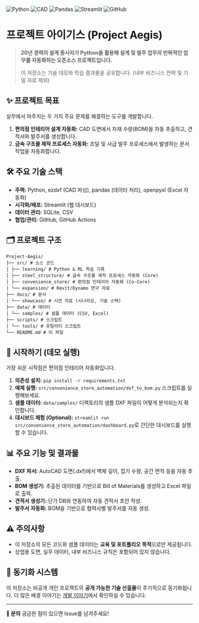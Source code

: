 ![Python](https://img.shields.io/badge/Python-3776AB?style=for-the-badge&logo=python&logoColor=white)
![CAD](https://img.shields.io/badge/AutoCAD-000000?style=for-the-badge&logo=autodesk&logoColor=white)
![Pandas](https://img.shields.io/badge/Pandas-150458?style=for-the-badge&logo=pandas&logoColor=white)
![Streamlit](https://img.shields.io/badge/Streamlit-FF4B4B?style=for-the-badge&logo=streamlit&logoColor=white)
![GitHub](https://img.shields.io/badge/GitHub-181717?style=for-the-badge&logo=github&logoColor=white)

# 프로젝트 아이기스 (Project Aegis)

> **20년 경력의 설계 종사자가 Python을 활용해 설계 및 발주 업무의 반복적인 업무를 자동화하는 오픈소스 프로젝트입니다.**
>
> 이 저장소는 기술 데모와 학습 결과물을 공유합니다. (내부 비즈니스 전략 및 기밀 자료 제외)

## ✨ 프로젝트 목표

실무에서 마주치는 두 가지 주요 문제를 해결하는 도구를 개발합니다.

1.  **편의점 인테리어 설계 자동화:** CAD 도면에서 자재 수량(BOM)을 자동 추출하고, 견적서와 발주서를 생성합니다.
2.  **금속 구조물 제작 프로세스 자동화:** 조달 및 사급 발주 프로세스에서 발생하는 문서 작업을 자동화합니다.

## 🛠️ 주요 기술 스택

*   **주력:** Python, ezdxf (CAD 파싱), pandas (데이터 처리), openpyxl (Excel 자동화)
*   **시각화/배포:** Streamlit (웹 대시보드)
*   **데이터 관리:** SQLite, CSV
*   **협업/관리:** GitHub, GitHub Actions

## 🗂 프로젝트 구조
```
Project-Aegis/
├── src/ # 소스 코드
│ ├── learning/ # Python & ML 학습 기록
│ ├── steel_structure/ # 금속 구조물 제작 프로세스 자동화 (Core)
│ ├── convenience_store/ # 편의점 인테리어 자동화 (Co-Core)
│ └── expansion/ # Revit/Dynamo 연구 자료
├── docs/ # 문서
│ └── showcase/ # 시연 자료 (시나리오, 기술 스택)
├── data/ # 데이터
│ └── samples/ # 샘플 데이터 (CSV, Excel)
├── scripts/ # 스크립트
│ └── tools/ # 유틸리티 스크립트
└── README.md # 이 파일
```

## 🚀 시작하기 (데모 실행)

가장 쉬운 시작점은 편의점 인테리어 자동화입니다.

1.  **의존성 설치:** `pip install -r requirements.txt`
2.  **예제 실행:** `src/convenience_store_automation/dxf_to_bom.py` 스크립트를 실행해보세요.
3.  **샘플 데이터:** `data/samples/` 디렉토리의 샘플 DXF 파일이 어떻게 분석되는지 확인합니다.
4.  **대시보드 체험 (Optional):** `streamlit run src/convenience_store_automation/dashboard.py`로 간단한 대시보드를 실행할 수 있습니다.

## 📊 주요 기능 및 결과물

*   **DXF 파서:** AutoCAD 도면(.dxf)에서 벽체 길이, 집기 수량, 공간 면적 등을 자동 추출.
*   **BOM 생성기:** 추출된 데이터를 기반으로 Bill of Materials를 생성하고 Excel 파일로 출력.
*   **견적서 생성기:** 단가 DB와 연동하여 자동 견적서 초안 작성.
*   **발주서 자동화:** BOM을 기반으로 협력사별 발주서를 자동 생성.

## ⚠️ 주의사항

- 이 저장소의 모든 코드와 샘플 데이터는 **교육 및 포트폴리오 목적**으로만 제공됩니다.
- 상업용 도면, 실무 데이터, 내부 비즈니스 규칙은 포함되어 있지 않습니다.

## 🔄 동기화 시스템

이 저장소는 비공개 개인 프로젝트의 **공개 가능한 기술 산출물**이 주기적으로 동기화됩니다. 더 많은 배경 이야기는 [개발 이야기](https://url-to-your-blog.com)에서 확인하실 수 있습니다.

---

**📧 문의**
궁금한 점이 있으면 Issue를 남겨주세요!